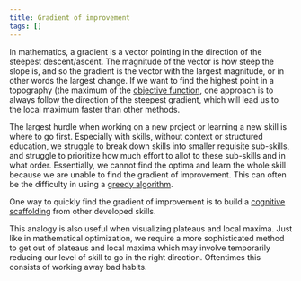 ```yaml
---
title: Gradient of improvement
tags: []
---
```


In mathematics, a gradient is a vector pointing in the direction of the steepest descent/ascent. The magnitude of the vector is how steep the slope is, and so the gradient is the vector with the largest magnitude, or in other words the largest change. If we want to find the highest point in a topography (the maximum of the [objective function](objective%20function.md), one approach is to always follow the direction of the steepest gradient, which will lead us to the local maximum faster than other methods.

The largest hurdle when working on a new project or learning a new skill is where to go first. Especially with skills, without context or structured education, we struggle to break down skills into smaller requisite sub-skills, and struggle to prioritize how much effort to allot to these sub-skills and in what order. Essentially, we cannot find the optima and learn the whole skill because we are unable to find the gradient of improvement. This can often be the difficulty in using a [greedy algorithm](greedy%20algorithm.md).

One way to quickly find the gradient of improvement is to build a [cognitive scaffolding](cognitive%20scaffolding.md) from other developed skills.

This analogy is also useful when visualizing plateaus and local maxima. Just like in mathematical optimization, we require a more sophisticated method to get out of plateaus and local maxima which may involve temporarily reducing our level of skill to go in the right direction. Oftentimes this consists of working away bad habits.